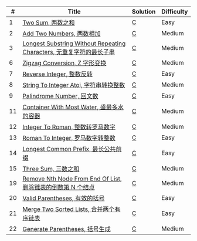 | # | Title | Solution | Difficulty |
|---| ----- | -------- | ---------- |
|1|[Two Sum, 两数之和](https://leetcode-cn.com/problems/two-sum) | [C](https://github.com/LiuYuguang/LeetCode-C/blob/main/algorithms/twoSum/main.c) | Easy |
|2|[Add Two Numbers, 两数相加](https://leetcode-cn.com/problems/add-two-numbers) | [C](https://github.com/LiuYuguang/LeetCode-C/blob/main/algorithms/addTwoNumbers/main.c) | Medium |
|3|[Longest Substring Without Repeating Characters, 无重复字符的最长子串](https://leetcode-cn.com/problems/longest-substring-without-repeating-characters) | [C](https://github.com/LiuYuguang/LeetCode-C/blob/main/algorithms/longestSubstringWithoutRepeatingCharacters/main.c) | Medium |
|6|[Zigzag Conversion, Z 字形变换](https://leetcode-cn.com/problems/zigzag-conversion) | [C](https://github.com/LiuYuguang/LeetCode-C/blob/main/algorithms/zigzagConversion/main.c) | Medium |
|7|[Reverse Integer, 整数反转](https://leetcode-cn.com/problems/reverse-integer) | [C](https://github.com/LiuYuguang/LeetCode-C/blob/main/algorithms/reverseInteger/main.c) | Easy |
|8|[String To Integer Atoi, 字符串转换整数](https://leetcode-cn.com/problems/string-to-integer-atoi) | [C](https://github.com/LiuYuguang/LeetCode-C/blob/main/algorithms/stringToIntegerAtoi/main.c) | Medium |
|9|[Palindrome Number, 回文数](https://leetcode-cn.com/problems/palindrome-number) | [C](https://github.com/LiuYuguang/LeetCode-C/blob/main/algorithms/palindromeNumber/main.c) | Easy |
|11|[Container With Most Water, 盛最多水的容器](https://leetcode-cn.com/problems/container-with-most-water) | [C](https://github.com/LiuYuguang/LeetCode-C/blob/main/algorithms/containerWithMostWater/main.c) | Medium |
|12|[Integer To Roman, 整数转罗马数字](https://leetcode-cn.com/problems/integer-to-roman) | [C](https://github.com/LiuYuguang/LeetCode-C/blob/main/algorithms/integerToRoman/main.c) | Medium |
|13|[Roman To Integer, 罗马数字转整数](https://leetcode-cn.com/problems/roman-to-integer) | [C](https://github.com/LiuYuguang/LeetCode-C/blob/main/algorithms/romanToInteger/main.c) | Easy |
|14|[Longest Common Prefix, 最长公共前缀](https://leetcode-cn.com/problems/longest-common-prefix) | [C](https://github.com/LiuYuguang/LeetCode-C/blob/main/algorithms/longestCommonPrefix/main.c) | Easy |
|15|[Three Sum, 三数之和](https://leetcode-cn.com/problems/3sum) | [C](https://github.com/LiuYuguang/LeetCode-C/blob/main/algorithms/threeSum/main.c) | Medium |
|19|[Remove Nth Node From End Of List, 删除链表的倒数第 N 个结点](https://leetcode-cn.com/problems/remove-nth-node-from-end-of-list) | [C](https://github.com/LiuYuguang/LeetCode-C/blob/main/algorithms/removeNthNodeFromEndOfList/main.c) | Medium |
|20|[Valid Parentheses, 有效的括号](https://leetcode-cn.com/problems/valid-parentheses) | [C](https://github.com/LiuYuguang/LeetCode-C/blob/main/algorithms/validParentheses/main.c) | Easy |
|21|[Merge Two Sorted Lists, 合并两个有序链表](https://leetcode-cn.com/problems/merge-two-sorted-lists) | [C](https://github.com/LiuYuguang/LeetCode-C/blob/main/algorithms/mergeTwoSortedLists/main.c) | Easy |
|22|[Generate Parentheses, 括号生成](https://leetcode-cn.com/problems/generate-parentheses) | [C](https://github.com/LiuYuguang/LeetCode-C/blob/main/algorithms/generateParentheses/main.c) | Medium |
